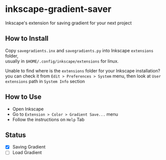 # inkscape-gradient-saver
Inkscape's extension for saving gradient for your next project

## How to Install
Copy `savegradients.inx` and `savegradients.py` into Inkscape `extensions` folder,  
usually in `$HOME/.config/inkscape/extensions` for linux.

Unable to find where is the `extensions` folder for your Inkscape installation?  
you can check it from `Edit > Preferences > System` menu, then look at `User extensions` path in `System Info` section

## How to Use
- Open Inkscape
- Go to `Extension > Color > Gradient Save...` menu
- Follow the instructions on `Help` Tab

## Status
- [x] Saving Gradient
- [ ] Load Gradient 
